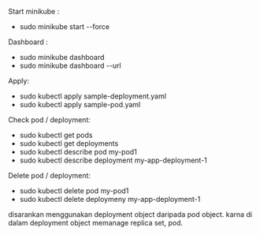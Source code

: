 Start minikube :
- sudo minikube start --force

Dashboard :
- sudo minikube dashboard
- sudo minikube dashboard --url

Apply:
- sudo kubectl apply sample-deployment.yaml
- sudo kubectl apply sample-pod.yaml

Check pod / deployment:
- sudo kubectl get pods
- sudo kubectl get deployments
- sudo kubectl describe pod my-pod1
- sudo kubectl describe deployment my-app-deployment-1

Delete pod / deployment:
- sudo kubectl delete pod my-pod1
- sudo kubectl delete deploymeny my-app-deployment-1


disarankan menggunakan deployment object daripada pod object.
karna di dalam deployment object memanage replica set, pod.

